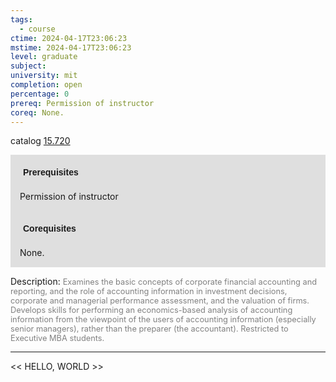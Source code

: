 ```yaml
---
tags:
  - course
ctime: 2024-04-17T23:06:23
mstime: 2024-04-17T23:06:23
level: graduate
subject: 
university: mit
completion: open
percentage: 0
prereq: Permission of instructor
coreq: None.
---
```


catalog [15.720](http://student.mit.edu/catalog/m15c.html#15.720)

<span style="display: block; padding: 15px; background-color: rgb(100, 100, 100, 0.2);"><font id="m_prereq1246_0" style="display: block; font-family: Arial, sans-serif; font-weight: bold; padding: 5px">Prerequisites</font><br><span id="prereq1246_0">Permission of instructor</span></span>
<span style="display: block; padding: 15px; background-color: rgb(100, 100, 100, 0.2);"><font id="m_coreq1246_0" style="display: block; font-family: Arial, sans-serif; font-weight: bold; padding: 5px">Corequisites</font><br><span id="coreq1246_0">None.</span></span>

<font style="">Description:</font>
<font style="color: grey; font-size: 0.8rem;">Examines the basic concepts of corporate financial accounting and reporting, and the role of accounting information in investment decisions, corporate and managerial performance assessment, and the valuation of firms. Develops skills for performing an economics-based analysis of accounting information from the viewpoint of the users of accounting information (especially senior managers), rather than the preparer (the accountant). Restricted to Executive MBA students.</font>



---

<< HELLO, WORLD >>
